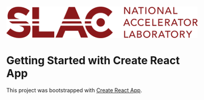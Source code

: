 ![logo](./logos/SLAC-lab-hires.png)

# Getting Started with Create React App

This project was bootstrapped with [Create React App](https://github.com/facebook/create-react-app).

